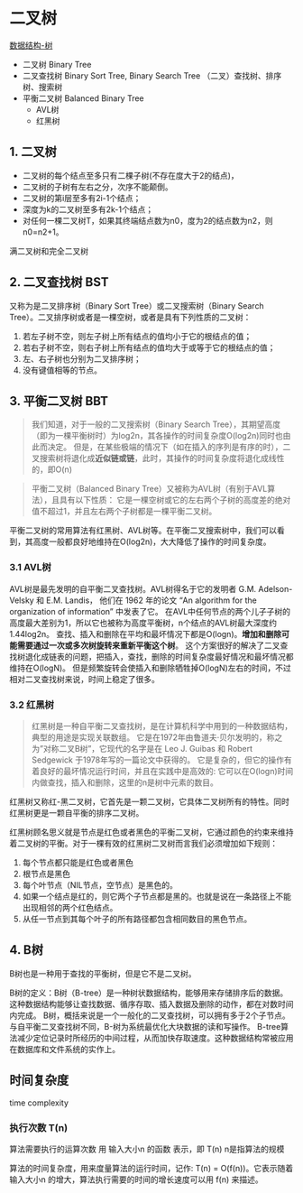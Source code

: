 # 二叉树
[数据结构-树](http://blog.jobbole.com/111680/) 

* 二叉树 Binary Tree 
* 二叉查找树 Binary Sort Tree, Binary Search Tree （二叉）查找树、排序树、搜索树
* 平衡二叉树 Balanced Binary Tree
  * AVL树
  * 红黑树

## 1. 二叉树
* 二叉树的每个结点至多只有二棵子树(不存在度大于2的结点)，
* 二叉树的子树有左右之分，次序不能颠倒。
* 二叉树的第i层至多有2i-1个结点；
* 深度为k的二叉树至多有2k-1个结点；
* 对任何一棵二叉树T，如果其终端结点数为n0，度为2的结点数为n2，则n0=n2+1。 

满二叉树和完全二叉树

## 2. 二叉查找树 BST
又称为是二叉排序树（Binary Sort Tree）或二叉搜索树（Binary Search Tree）。二叉排序树或者是一棵空树，或者是具有下列性质的二叉树：
1. 若左子树不空，则左子树上所有结点的值均小于它的根结点的值；
2. 若右子树不空，则右子树上所有结点的值均大于或等于它的根结点的值；
3. 左、右子树也分别为二叉排序树；
4. 没有键值相等的节点。
 
## 3. 平衡二叉树 BBT
> 我们知道，对于一般的二叉搜索树（Binary Search Tree），其期望高度（即为一棵平衡树时）为log2n，其各操作的时间复杂度O(log2n)同时也由此而决定。
> 但是，在某些极端的情况下（如在插入的序列是有序的时），二叉搜索树将退化成**近似链或链**，此时，其操作的时间复杂度将退化成线性的，即O(n)

> 平衡二叉树（Balanced Binary Tree）又被称为AVL树（有别于AVL算法），且具有以下性质：
> 它是一棵空树或它的左右两个子树的高度差的绝对值不超过1，并且左右两个子树都是一棵平衡二叉树。

平衡二叉树的常用算法有红黑树、AVL树等。在平衡二叉搜索树中，我们可以看到，其高度一般都良好地维持在O(log2n)，大大降低了操作的时间复杂度。

### 3.1 AVL树
AVL树是最先发明的自平衡二叉查找树。AVL树得名于它的发明者 G.M. Adelson-Velsky 和 E.M. Landis，
他们在 1962 年的论文 “An algorithm for the organization of information” 中发表了它。
在AVL中任何节点的两个儿子子树的高度最大差别为1，所以它也被称为高度平衡树，n个结点的AVL树最大深度约1.44log2n。
查找、插入和删除在平均和最坏情况下都是O(logn)。**增加和删除可能需要通过一次或多次树旋转来重新平衡这个树**。
这个方案很好的解决了二叉查找树退化成链表的问题，把插入，查找，删除的时间复杂度最好情况和最坏情况都维持在O(logN)。
但是频繁旋转会使插入和删除牺牲掉O(logN)左右的时间，不过相对二叉查找树来说，时间上稳定了很多。

### 3.2 红黑树 
> 红黑树是一种自平衡二叉查找树，是在计算机科学中用到的一种数据结构，典型的用途是实现关联数组。
> 它是在1972年由鲁道夫·贝尔发明的，称之为”对称二叉B树”，它现代的名字是在 Leo J. Guibas 和 Robert Sedgewick 于1978年写的一篇论文中获得的。
> 它是复杂的，但它的操作有着良好的最坏情况运行时间，并且在实践中是高效的: 
> 它可以在O(logn)时间内做查找，插入和删除，这里的n是树中元素的数目。

红黑树又称红-黑二叉树，它首先是一颗二叉树，它具体二叉树所有的特性。同时红黑树更是一颗自平衡的排序二叉树。

红黑树顾名思义就是节点是红色或者黑色的平衡二叉树，它通过颜色的约束来维持着二叉树的平衡。对于一棵有效的红黑树二叉树而言我们必须增加如下规则：
1. 每个节点都只能是红色或者黑色
2. 根节点是黑色
3. 每个叶节点（NIL节点，空节点）是黑色的。
4. 如果一个结点是红的，则它两个子节点都是黑的。也就是说在一条路径上不能出现相邻的两个红色结点。
5. 从任一节点到其每个叶子的所有路径都包含相同数目的黑色节点。


## 4. B树
B树也是一种用于查找的平衡树，但是它不是二叉树。

B树的定义：B树（B-tree）是一种树状数据结构，能够用来存储排序后的数据。
这种数据结构能够让查找数据、循序存取、插入数据及删除的动作，都在对数时间内完成。
B树，概括来说是一个一般化的二叉查找树，可以拥有多于2个子节点。与自平衡二叉查找树不同，B-树为系统最优化大块数据的读和写操作。
B-tree算法减少定位记录时所经历的中间过程，从而加快存取速度。这种数据结构常被应用在数据库和文件系统的实作上。

## 时间复杂度
time complexity

### 执行次数 T(n) 
算法需要执行的运算次数 用 输入大小n 的函数 表示，即 T(n) 
n是指算法的规模

算法的时间复杂度，用来度量算法的运行时间，记作: T(n) = O(f(n))。它表示随着 输入大小n 的增大，算法执行需要的时间的增长速度可以用 f(n) 来描述。





